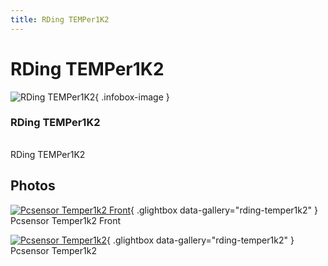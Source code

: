 ```yaml
---
title: RDing TEMPer1K2
---
```


# RDing TEMPer1K2

<div class="infobox" markdown>

![RDing TEMPer1K2](./img/Pcsensor_temper1k2_front.jpg){ .infobox-image }

### RDing TEMPer1K2

| | |
|---|---|

</div>

[](./img/Pcsensor_temper1k2.png)  [](./img/Pcsensor_temper1k2.png)RDing TEMPer1K2

## Photos

<div class="photo-grid" markdown>

[![Pcsensor Temper1k2 Front](./img/Pcsensor_temper1k2_front.jpg)](./img/Pcsensor_temper1k2_front.jpg "Pcsensor Temper1k2 Front"){ .glightbox data-gallery="rding-temper1k2" }
<span class="caption">Pcsensor Temper1k2 Front</span>

[![Pcsensor Temper1k2](./img/Pcsensor_temper1k2.jpg)](./img/Pcsensor_temper1k2.png "Pcsensor Temper1k2"){ .glightbox data-gallery="rding-temper1k2" }
<span class="caption">Pcsensor Temper1k2</span>

</div>
